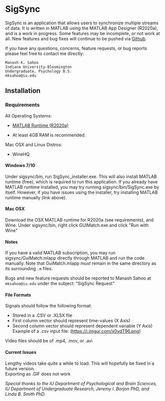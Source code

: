 # SigSync

SigSync is an application that allows users to synchronize multiple streams of data. It is written in MATLAB using the MATLAB App Designer (R2020a), 
and is a work in progress. Some features may be incomplete, or not work at all. New features and bug fixes will continue to be pushed via [Github](https://www.github.com/manashkalyon/sigsync).

If you have any questions, concerns, feature requests, or bug reports please feel free to contact me directly:

`Manash K. Sahoo  `  
`Indiana University-Bloomington  `  
`Undergraduate, Psychology B.S.  `  
`mksahoo@iu.edu`


## Installation

### Requirements
All Operating Systems:

  * [MATLAB Runtime (R2020a)](https://www.mathworks.com/products/compiler/matlab-runtime.html)

  * At least 4GB RAM is recommended.

Mac OSX and Linux Distros:

  * WineHQ

#### Windows 7/10

Under sigsync/bin, run SigSync_installer.exe. This will also install MATLAB runtime (free), which is required to run this application. If you already have MATLAB runtime installed, you may try running sigsync/bin/SigSync.exe by itself.
However, if you have issues using the installer, try installing MATLAB runtime manually (link above).


#### Mac OSX

Download the OSX MATLAB runtime for R2020a (see requirements), and Wine. Under sigsync/bin, right click GUIMatch.exe and click "Run with Wine"

#### Notes

If you have a valid MATLAB subscription, you may run sigsync/GuiMatch.mlapp directly through MATLAB and run the code manually. Note that GuiMatch.mlapp *must* remain in the same directory as its surrounding `.m` files. 

Bugs and new feature requests should be reported to Manash Sahoo at `mksahoo@iu.edu` under the subject: "SigSync Request"

#### File Formats

Signals should follow the following format:
   * Stored in a .CSV or .XLSX file
   * First column vector should represent time-values (X Axis)
   * Second column vector should represent dependent variable (Y Axis)  
Example of a .csv input file:
(https://i.imgur.com/x0vdT96.png)

Video files should be of .mp4, .mov, or .avi

#### Current Issues

Lengthy videos take quite a while to load. This will hopefully be fixed in a future version.  
Exporting as .GIF does not work

  
    
      
        

*Special thanks to the IU Department of Psychological and Brain Sciences, IU Department of Undergraduate Research, Jeremy I. Borjon PhD, and Linda B. Smith PhD.*
